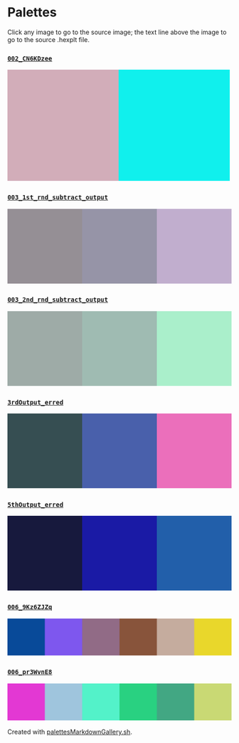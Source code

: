 # Palettes

Click any image to go to the source image; the text line above the image to go to the source .hexplt file.

### [`002_CN6KDzee`](002_CN6KDzee.hexplt)

[ ![002_CN6KDzee.png](002_CN6KDzee.png) ](002_CN6KDzee.png)

### [`003_1st_rnd_subtract_output`](003_1st_rnd_subtract_output.hexplt)

[ ![003_1st_rnd_subtract_output.png](003_1st_rnd_subtract_output.png) ](003_1st_rnd_subtract_output.png)

### [`003_2nd_rnd_subtract_output`](003_2nd_rnd_subtract_output.hexplt)

[ ![003_2nd_rnd_subtract_output.png](003_2nd_rnd_subtract_output.png) ](003_2nd_rnd_subtract_output.png)

### [`3rdOutput_erred`](3rdOutput_erred.hexplt)

[ ![3rdOutput_erred.png](3rdOutput_erred.png) ](3rdOutput_erred.png)

### [`5thOutput_erred`](5thOutput_erred.hexplt)

[ ![5thOutput_erred.png](5thOutput_erred.png) ](5thOutput_erred.png)

### [`006_9Kz6ZJZq`](006_9Kz6ZJZq.hexplt)

[ ![006_9Kz6ZJZq.png](006_9Kz6ZJZq.png) ](006_9Kz6ZJZq.png)

### [`006_pr3WvnE8`](006_pr3WvnE8.hexplt)

[ ![006_pr3WvnE8.png](006_pr3WvnE8.png) ](006_pr3WvnE8.png)

Created with [palettesMarkdownGallery.sh](https://github.com/earthbound19/_ebDev/blob/master/scripts/imgAndVideo/palettesMarkdownGallery.sh).